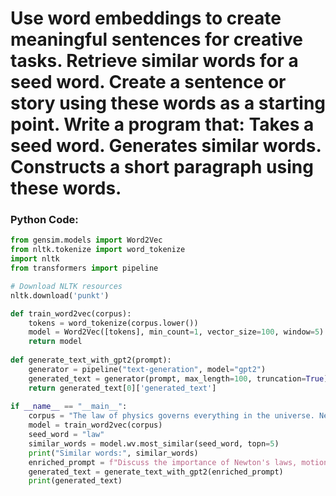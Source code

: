 # Use word embeddings to create meaningful sentences for creative tasks. Retrieve similar words for a seed word. Create a sentence or story using these words as a starting point. Write a program that: Takes a seed word. Generates similar words. Constructs a short paragraph using these words.

### Python Code:

```python
from gensim.models import Word2Vec
from nltk.tokenize import word_tokenize
import nltk
from transformers import pipeline

# Download NLTK resources
nltk.download('punkt')

def train_word2vec(corpus):
	tokens = word_tokenize(corpus.lower())
	model = Word2Vec([tokens], min_count=1, vector_size=100, window=5)
	return model
	
def generate_text_with_gpt2(prompt):
	generator = pipeline("text-generation", model="gpt2")
	generated_text = generator(prompt, max_length=100, truncation=True)
	return generated_text[0]['generated_text']
	
if __name__	== "__main__":
	corpus = "The law of physics governs everything in the universe. Newton's laws are fundamental."
	model = train_word2vec(corpus)
	seed_word = "law"
	similar_words = model.wv.most_similar(seed_word, topn=5)
	print("Similar words:", similar_words)
	enriched_prompt = f"Discuss the importance of Newton's laws, motion, and force in modern science."
	generated_text = generate_text_with_gpt2(enriched_prompt)
	print(generated_text)
```